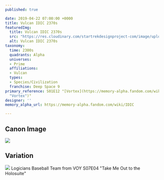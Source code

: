 ```yaml
---
published: true

date: 2019-04-22 07:00:00 +0000
title: Vulcan IDIC 2370s
featuredImg:
  title: Vulcan IDIC 2370s
  src: "https://res.cloudinary.com/startrekdesignproject-com/image/upload/v1555953262/IDIC2370s.png"
  alt: Vulcan IDIC 2370s
taxonomy:
  time: 2300s
  quadrants: Alpha
  universes:
  - Prime
  affiliations:
  - Vulcan
  types:
  - Species/Civilization
  franchise: Deep Space 9
primary_reference: S01E12 "[Vortex](https://memory-alpha.fandom.com/wiki/Vortex
  "Vortex")"
designer: ''
memory_alpha_url: https://memory-alpha.fandom.com/wiki/IDIC

---
```

## Canon Image

![](https://res.cloudinary.com/startrekdesignproject-com/image/upload/v1555953262/IDIC2370s1.jpg)

## Variation


![](https://res.cloudinary.com/startrekdesignproject-com/image/upload/v1555953262/IDIC2370sVar.jpg)
Logicians Baseball Team from VOY S07E04 "Take Me Out to the Holosuite"
